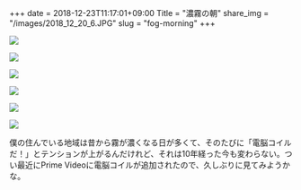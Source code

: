 +++
date  = 2018-12-23T11:17:01+09:00
Title = "濃霧の朝"
share_img = "/images/2018_12_20_6.JPG"
slug = "fog-morning"
+++

![](/images/2018_12_20_1.JPG)

![](/images/2018_12_20_2.JPG)

![](/images/2018_12_20_3.JPG)

![](/images/2018_12_20_4.JPG)

![](/images/2018_12_20_5.JPG)

![](/images/2018_12_20_6.JPG)

僕の住んでいる地域は昔から霧が濃くなる日が多くて、そのたびに「電脳コイルだ！」とテンションが上がるんだけれど、それは10年経った今も変わらない。つい最近にPrime Videoに電脳コイルが追加されたので、久しぶりに見てみようかな。